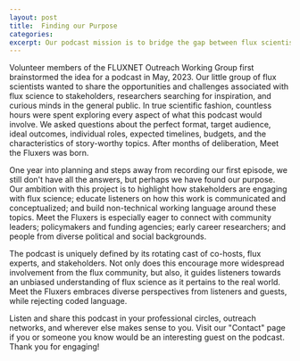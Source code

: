```yaml
---
layout: post
title:  Finding our Purpose
categories:
excerpt: Our podcast mission is to bridge the gap between flux scientists and stakeholders
---
```


Volunteer members of the FLUXNET Outreach Working Group first brainstormed the idea for a podcast in May, 2023. Our little group of flux scientists wanted to share the opportunities and challenges associated with flux science to stakeholders, researchers searching for inspiration, and curious minds in the general public. In true scientific fashion, countless hours were spent exploring every aspect of what this podcast would involve. We asked questions about the perfect format, target audience, ideal outcomes, individual roles, expected timelines, budgets, and the characteristics of story-worthy topics. After months of deliberation, Meet the Fluxers was born.

One year into planning and steps away from recording our first episode, we still don't have all the answers, but perhaps we have found our purpose. Our ambition with this project is to highlight how stakeholders are engaging with flux science; educate listeners on how this work is communicated and conceptualized; and build non-technical working language around these topics. Meet the Fluxers is especially eager to connect with community leaders; policymakers and funding agencies; early career researchers; and people from diverse political and social backgrounds.

The podcast is uniquely defined by its rotating cast of co-hosts, flux experts, and stakeholders. Not only does this encourage more widespread involvement from the flux community, but also, it guides listeners towards an unbiased understanding of flux science as it pertains to the real world. Meet the Fluxers embraces diverse perspectives from listeners and guests, while rejecting coded language. 

Listen and share this podcast in your professional circles, outreach networks, and wherever else makes sense to you. Visit our "Contact" page if you or someone you know would be an interesting guest on the podcast. Thank you for engaging!
